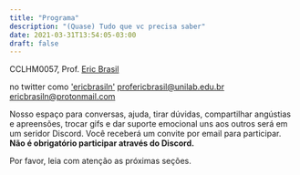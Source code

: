 ```yaml
---
title: "Programa"
description: "(Quase) Tudo que vc precisa saber"
date: 2021-03-31T13:54:05-03:00
draft: false
---
```


CCLHM0057,
Prof. <a href ="https://ericbrasiln.github.io">Eric Brasil</a>

no twitter como <a href="https://twitter.com/ericbrasiln">'ericbrasiln'</a>
profericbrasil@unilab.edu.br
ericbrasiln@protonmail.com

Nosso espaço para conversas, ajuda, tirar dúvidas, compartilhar angústias e apreensões, trocar gifs e dar suporte emocional uns aos outros será em um seridor Discord. Você receberá um convite por email para participar. **Não é obrigatório participar através do Discord.**

Por favor, leia com atenção as próximas seções.
